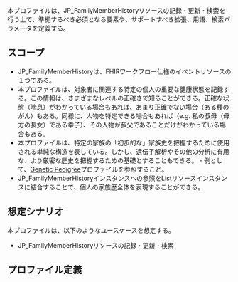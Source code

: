 
本プロファイルは、JP_FamilyMemberHistoryリソースの記録・更新・検索を行う上で、準拠するべき必須となる要素や、サポートすべき拡張、用語、検索パラメータを定義する。

## スコープ
- JP_FamilyMemberHistoryは、FHIRワークフロー仕様のイベントリソースの１つである。
- 本プロファイルは、対象者に関連する特定の個人の重要な健康状態を記録する。この情報は、さまざまなレベルの正確さで知ることができる。正確な状態（喘息）がわかっている場合もあれば、あまり正確でない場合（ある種のがん）もある。同様に、人物を特定できる場合もあれば（e.g. 私の叔母（母方の長女）である幸子）、その人物が叔父であることだけがわかっている場合もある。
- 本プロファイルは、特定の家族の「初歩的な」家族史を把握するために使用される単純な構造を表している。しかし、遺伝子解析やその他の分析に有用な、より厳密な歴史を把握するための基礎とすることもできる。 - 例として、[Genetic Pedigree](https://hl7.org/fhir/r4/familymemberhistory-genetic.html)プロファイルを参照すること。
- JP_FamilyMemberHistoryインスタンスへの参照をListリソースインスタンスに結合することで、個人の家族歴全体を表現することができる。

## 想定シナリオ

本プロファイルは、以下のようなユースケースを想定する。

- JP_FamilyMemberHistoryリソースの記録・更新・検索

## プロファイル定義
